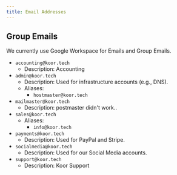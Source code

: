 ```yaml
---
title: Email Addresses
---
```


## Group Emails

We currently use Google Workspace for Emails and Group Emails.

* `accounting@koor.tech`
  * Description: Accounting
* `admin@koor.tech`
  * Description: Used for infrastructure accounts (e.g., DNS).
  * Aliases:
    * `hostmaster@koor.tech`
* `mailmaster@koor.tech`
  * Description: postmaster didn't work..
* `sales@koor.tech`
  * Aliases:
    * `info@koor.tech`
* `payments@koor.tech`
  * Description: Used for PayPal and Stripe.
* `socialmedia@koor.tech`
  * Description: Used for our Social Media accounts.
* `support@koor.tech`
  * Description: Koor Support
